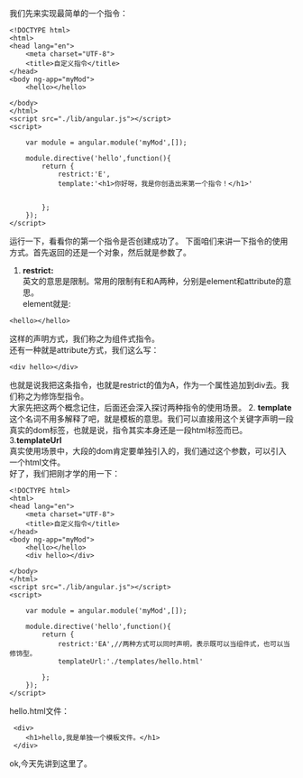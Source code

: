 我们先来实现最简单的一个指令：<br />

```
<!DOCTYPE html>
<html>
<head lang="en">
    <meta charset="UTF-8">
    <title>自定义指令</title>
</head>
<body ng-app="myMod">
    <hello></hello>

</body>
</html>
<script src="./lib/angular.js"></script>
<script>

    var module = angular.module('myMod',[]);

    module.directive('hello',function(){
        return {
            restrict:'E',
            template:'<h1>你好呀，我是你创造出来第一个指令！</h1>'


        };
    });
</script>

```
运行一下，看看你的第一个指令是否创建成功了。
下面咱们来讲一下指令的使用方式。首先返回的还是一个对象，然后就是参数了。<br />
1. **restrict:** <br />
英文的意思是限制。常用的限制有E和A两种，分别是element和attribute的意思。<br />
element就是:

```
<hello></hello>
```
这样的声明方式，我们称之为组件式指令。<br />
还有一种就是attribute方式，我们这么写：

```
<div hello></div>
```
也就是说我把这条指令，也就是restrict的值为A，作为一个属性追加到div去。我们称之为修饰型指令。<br />
大家先把这两个概念记住，后面还会深入探讨两种指令的使用场景。
2. **template** <br />
这个名词不用多解释了吧，就是模板的意思。我们可以直接用这个关键字声明一段真实的dom标签，也就是说，指令其实本身还是一段html标签而已。<br />
3.**templateUrl** <br />
真实使用场景中，大段的dom肯定要单独引入的，我们通过这个参数，可以引入一个html文件。<br />
好了，我们把刚才学的用一下：<br />

```
<!DOCTYPE html>
<html>
<head lang="en">
    <meta charset="UTF-8">
    <title>自定义指令</title>
</head>
<body ng-app="myMod">
    <hello></hello>
    <div hello></div>

</body>
</html>
<script src="./lib/angular.js"></script>
<script>

    var module = angular.module('myMod',[]);

    module.directive('hello',function(){
        return {
            restrict:'EA',//两种方式可以同时声明，表示既可以当组件式，也可以当修饰型。
            templateUrl:'./templates/hello.html'

        };
    });
</script>
```
hello.html文件：

```
 <div>
    <h1>hello,我是单独一个模板文件。</h1>
 </div>

```
ok,今天先讲到这里了。

